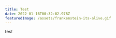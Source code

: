 ```yaml
---
title: Test
date: 2022-01-16T00:32:02.978Z
featuredImage: /assets/frankenstein-its-alive.gif
---
```

test